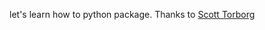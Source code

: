 let's learn how to python package. Thanks to [Scott Torborg](http://www.scotttorborg.com/python-packaging)